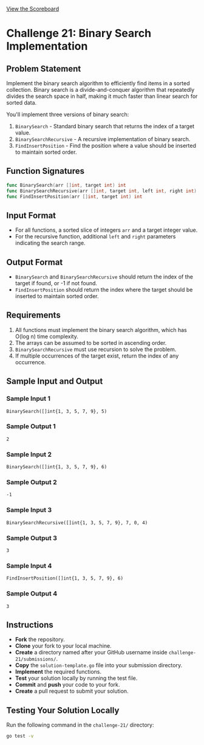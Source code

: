 [View the Scoreboard](SCOREBOARD.md)

# Challenge 21: Binary Search Implementation

## Problem Statement

Implement the binary search algorithm to efficiently find items in a sorted collection. Binary search is a divide-and-conquer algorithm that repeatedly divides the search space in half, making it much faster than linear search for sorted data.

You'll implement three versions of binary search:

1. `BinarySearch` - Standard binary search that returns the index of a target value.
2. `BinarySearchRecursive` - A recursive implementation of binary search.
3. `FindInsertPosition` - Find the position where a value should be inserted to maintain sorted order.

## Function Signatures

```go
func BinarySearch(arr []int, target int) int
func BinarySearchRecursive(arr []int, target int, left int, right int) int
func FindInsertPosition(arr []int, target int) int
```

## Input Format

- For all functions, a sorted slice of integers `arr` and a target integer value.
- For the recursive function, additional `left` and `right` parameters indicating the search range.

## Output Format

- `BinarySearch` and `BinarySearchRecursive` should return the index of the target if found, or -1 if not found.
- `FindInsertPosition` should return the index where the target should be inserted to maintain sorted order.

## Requirements

1. All functions must implement the binary search algorithm, which has O(log n) time complexity.
2. The arrays can be assumed to be sorted in ascending order.
3. `BinarySearchRecursive` must use recursion to solve the problem.
4. If multiple occurrences of the target exist, return the index of any occurrence.

## Sample Input and Output

### Sample Input 1

```
BinarySearch([]int{1, 3, 5, 7, 9}, 5)
```

### Sample Output 1

```
2
```

### Sample Input 2

```
BinarySearch([]int{1, 3, 5, 7, 9}, 6)
```

### Sample Output 2

```
-1
```

### Sample Input 3

```
BinarySearchRecursive([]int{1, 3, 5, 7, 9}, 7, 0, 4)
```

### Sample Output 3

```
3
```

### Sample Input 4

```
FindInsertPosition([]int{1, 3, 5, 7, 9}, 6)
```

### Sample Output 4

```
3
```

## Instructions

- **Fork** the repository.
- **Clone** your fork to your local machine.
- **Create** a directory named after your GitHub username inside `challenge-21/submissions/`.
- **Copy** the `solution-template.go` file into your submission directory.
- **Implement** the required functions.
- **Test** your solution locally by running the test file.
- **Commit** and **push** your code to your fork.
- **Create** a pull request to submit your solution.

## Testing Your Solution Locally

Run the following command in the `challenge-21/` directory:

```bash
go test -v
``` 